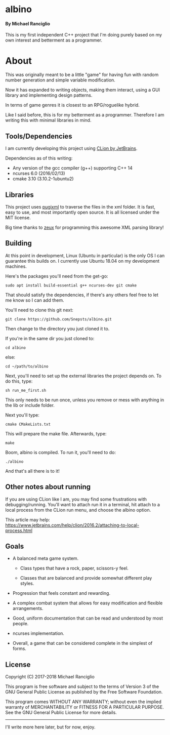 # albino
#### By Michael Ranciglio
This is my first independent C++ project that I'm doing purely based on my own interest and betterment as a programmer.

# About
This was originally meant to be a little "game" for having fun with random number generation and simple variable modification.

Now it has expanded to writing objects, making them interact, using a GUI library and implementing design patterns.
 
In terms of game genres it is closest to an RPG/roguelike hybrid.

Like I said before, this is for my betterment as a programmer. Therefore I am writing this with minimal libraries in mind.

## Tools/Dependencies
I am currently developing this project using [CLion by JetBrains](https://www.jetbrains.com/clion/).

Dependencies as of this writing:
* Any version of the gcc compiler (g++) supporting C++ 14
* ncurses 6.0 (2016/02/13)
* cmake 3.10 (3.10.2-1ubuntu2)

## Libraries
This project uses [pugixml](https://github.com/zeux/pugixml) to traverse the files in the xml folder. It is fast, easy to use, and most importantly open source. It is all licensed under the MIT license.

Big time thanks to [zeux](https://github.com/zeux) for programming this awesome XML parsing library!

## Building
At this point in development, Linux (Ubuntu in particular) is the only OS I can guarantee this builds on. I currently use Ubuntu 18.04 on my development machines.

Here's the packages you'll need from the get-go:

`sudo apt install build-essential g++ ncurses-dev git cmake`

That should satisfy the dependencies, if there's any others feel free to let me know so I can add them.

You'll need to clone this git next:

`git clone https://github.com/Snepsts/albino.git`

Then change to the directory you just cloned it to.

If you're in the same dir you just cloned to:

`cd albino`

else:

`cd ~/path/to/albino`

Next, you'll need to set up the external libraries the project depends on. To do this, type:

`sh run_me_first.sh`

This only needs to be run once, unless you remove or mess with anything in the lib or include folder.

Next you'll type:

`cmake CMakeLists.txt`

This will prepare the make file. Afterwards, type:

`make`

Boom, albino is compiled. To run it, you'll need to do:

`./albino`

And that's all there is to it!

## Other notes about running
If you are using CLion like I am, you may find some frustrations with debugging/running. You'll want to attach run it in a terminal, hit attach to a local process from the CLion run menu, and choose the albino option.

This article may help: https://www.jetbrains.com/help/clion/2016.2/attaching-to-local-process.html

## Goals
* A balanced meta game system.

    * Class types that have a rock, paper, scissors-y feel.

    * Classes that are balanced and provide somewhat different play styles.

* Progression that feels constant and rewarding.

* A complex combat system that allows for easy modification and flexible arrangements.

* Good, uniform documentation that can be read and understood by most people.

* ncurses implementation.

* Overall, a game that can be considered complete in the simplest of forms.

## License
Copyright (C) 2017-2018 Michael Ranciglio

This program is free software and subject to the terms of Version 3 of the GNU General Public License as published by the Free Software Foundation.

This program comes WITHOUT ANY WARRANTY; without even the implied warranty of MERCHANTABILITY or FITNESS FOR A PARTICULAR PURPOSE.  See the GNU General Public License for more details.

----

I'll write more here later, but for now, enjoy.
